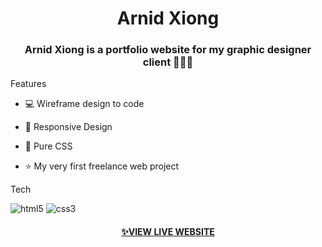 <h1 align="center">Arnid Xiong</h1>
<h3 align="center">Arnid Xiong is a portfolio website for my graphic designer client 👩🏻‍🎨</h3>
<p align="left">Features</p>

- 💻 Wireframe design to code

- 📱 Responsive Design

- 🎨 Pure CSS

- ⭐️ My very first freelance web project


<p align="left">Tech</p>
<p align="left">
    <img
      src="https://img.shields.io/badge/HTML5-E34F26?style=for-the-badge&logo=html5&logoColor=white"
      alt="html5"
    />
    <img
      src="https://img.shields.io/badge/CSS3-1572B6?style=for-the-badge&logo=css3&logoColor=white"
      alt="css3"
    />
</p>
<h4 align="center"><a href="https://arnidxiong.co/">✨VIEW LIVE WEBSITE</a></h4>

